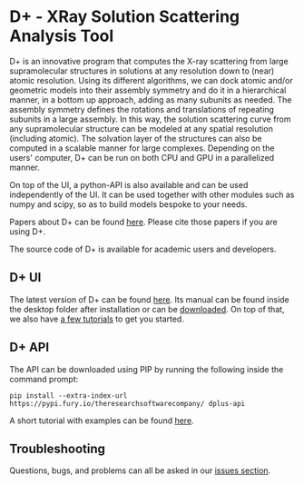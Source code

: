 D+ - XRay Solution Scattering Analysis Tool
========================

D+ is an innovative program that computes the X-ray scattering from large supramolecular structures in solutions at any resolution down to (near) atomic resolution.
Using its different algorithms, we can dock atomic and/or geometric models into their assembly symmetry and do it in a hierarchical manner, in a bottom up approach, adding as many subunits as needed.
The assembly symmetry defines the rotations and translations of repeating subunits in a large assembly.
In this way, the solution scattering curve from any supramolecular structure can be modeled at any spatial resolution (including atomic). The solvation layer of the structures can also be computed in a scalable manner for large complexes.
Depending on the users' computer, D+ can be run on both CPU and GPU in a parallelized manner.

On top of the UI, a python-API is also available and can be used independently of the UI. It can be used together with other modules such as numpy and scipy, so as to build models bespoke to your needs.

Papers about D+ can be found [here](https://scholars.huji.ac.il/uriraviv/book/papers-about-d). Please cite those papers if you are using D+.

The source code of D+ is available for academic users and developers. 

D+ UI
-----
The latest version of D+ can be found [here](https://github.com/uri-raviv-lab/dplus-dev/releases).
Its manual can be found inside the desktop folder after installation or can be [downloaded](https://scholars.huji.ac.il/sites/default/files/uriraviv/files/dmanual.pdf).
On top of that, we also have [a few tutorials](https://scholars.huji.ac.il/uriraviv/book/tutorials-d) to get you started.

D+ API
------
The API can be downloaded using PIP by running the following inside the command prompt:

`pip install --extra-index-url https://pypi.fury.io/theresearchsoftwarecompany/ dplus-api`

A short tutorial with examples can be found [here](https://github.com/uri-raviv-lab/dplus-dev/tree/development/PythonInterface).

Troubleshooting
---------------
Questions, bugs, and problems can all be asked in our [issues section](https://github.com/uri-raviv-lab/dplus-dev/issues).
